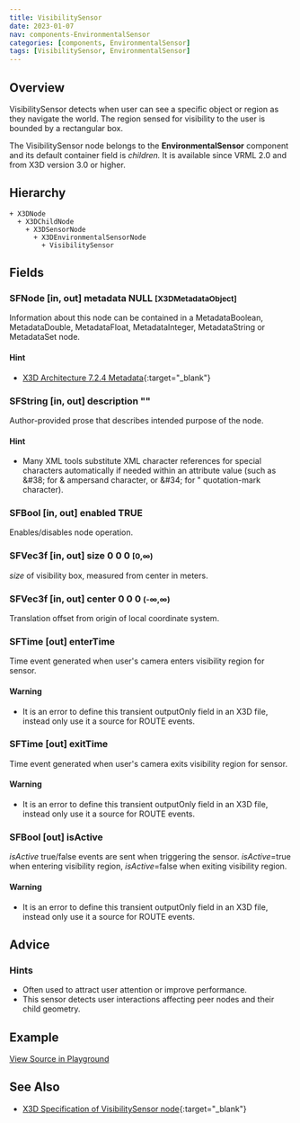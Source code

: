 ```yaml
---
title: VisibilitySensor
date: 2023-01-07
nav: components-EnvironmentalSensor
categories: [components, EnvironmentalSensor]
tags: [VisibilitySensor, EnvironmentalSensor]
---
```

<style>
.post h3 {
  word-spacing: 0.2em;
}
</style>

## Overview

VisibilitySensor detects when user can see a specific object or region as they navigate the world. The region sensed for visibility to the user is bounded by a rectangular box.

The VisibilitySensor node belongs to the **EnvironmentalSensor** component and its default container field is *children.* It is available since VRML 2.0 and from X3D version 3.0 or higher.

## Hierarchy

```
+ X3DNode
  + X3DChildNode
    + X3DSensorNode
      + X3DEnvironmentalSensorNode
        + VisibilitySensor
```

## Fields

### SFNode [in, out] **metadata** NULL <small>[X3DMetadataObject]</small>

Information about this node can be contained in a MetadataBoolean, MetadataDouble, MetadataFloat, MetadataInteger, MetadataString or MetadataSet node.

#### Hint

- [X3D Architecture 7.2.4 Metadata](https://www.web3d.org/specifications/X3Dv4Draft/ISO-IEC19775-1v4-IS.proof//Part01/components/core.html#Metadata){:target="_blank"}

### SFString [in, out] **description** ""

Author-provided prose that describes intended purpose of the node.

#### Hint

- Many XML tools substitute XML character references for special characters automatically if needed within an attribute value (such as &amp;#38; for &amp; ampersand character, or &amp;#34; for " quotation-mark character).

### SFBool [in, out] **enabled** TRUE

Enables/disables node operation.

### SFVec3f [in, out] **size** 0 0 0 <small>[0,∞)</small>

*size* of visibility box, measured from center in meters.

### SFVec3f [in, out] **center** 0 0 0 <small>(-∞,∞)</small>

Translation offset from origin of local coordinate system.

### SFTime [out] **enterTime**

Time event generated when user's camera enters visibility region for sensor.

#### Warning

- It is an error to define this transient outputOnly field in an X3D file, instead only use it a source for ROUTE events.

### SFTime [out] **exitTime**

Time event generated when user's camera exits visibility region for sensor.

#### Warning

- It is an error to define this transient outputOnly field in an X3D file, instead only use it a source for ROUTE events.

### SFBool [out] **isActive**

*isActive* true/false events are sent when triggering the sensor. *isActive*=true when entering visibility region, *isActive*=false when exiting visibility region.

#### Warning

- It is an error to define this transient outputOnly field in an X3D file, instead only use it a source for ROUTE events.

## Advice

### Hints

- Often used to attract user attention or improve performance.
- This sensor detects user interactions affecting peer nodes and their child geometry.

## Example

<x3d-canvas src="https://create3000.github.io/media/examples/EnvironmentalSensor/VisibilitySensor/VisibilitySensor.x3d" update="auto"></x3d-canvas>

[View Source in Playground](/x_ite/playground/?url=https://create3000.github.io/media/examples/EnvironmentalSensor/VisibilitySensor/VisibilitySensor.x3d)

## See Also

- [X3D Specification of VisibilitySensor node](https://www.web3d.org/documents/specifications/19775-1/V4.0/Part01/components/environmentalSensor.html#VisibilitySensor){:target="_blank"}
